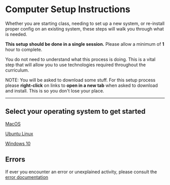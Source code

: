 # Computer Setup Instructions

Whether you are starting class, needing to set up a new system, or re-install proper config on an existing system, these steps will walk you through what is needed. 

**This setup should be done in a single session.**  Please allow a minimum of **1** hour to complete.

You do not need to understand what this process is doing. This is a vital step that will allow you to use technologies required throughout the curriculum.

NOTE: You will be asked to download some stuff.  For this setup process please **right-click** on links to **open in a new tab** when asked to download and install.  This is so you don't lose your place. 

---

## Select your operating system to get started

[MacOS](./system-setup/README.md)

[Ubuntu Linux](./system-setup/README.md)

[Windows 10](./windows/README.md)

## Errors

If ever you encounter an error or unexplained activity, please consult the [error documentation](./error/error.md)
